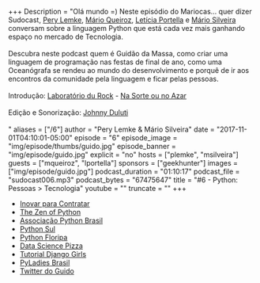+++
Description = "Olá mundo =) Neste episódio do Mariocas... quer dizer Sudocast, [Pery Lemke](https://www.twitter.com/perylemke), [Mário Queiroz](https://www.twitter.com/sergiomario), [Letícia Portella](https://www.twitter.com/leportella) e [Mário Silveira](https://www.twitter.com/dermarios) conversam sobre a linguagem Python que está cada vez mais ganhando espaço no mercado de Tecnologia.<br/><br/> Descubra neste podcast quem é Guidão da Massa, como criar uma linguagem de programação nas festas de final de ano, como uma Oceanógrafa se rendeu ao mundo do desenvolvimento e porquê de ir aos encontros da comunidade pela linguagem e ficar pelas pessoas.<br/><br/> Introdução: [Laboratório du Rock](https://www.facebook.com/labdurock/) - [Na Sorte ou no Azar](https://soundcloud.com/eduardo-wagner/11-na-sorte-ou-no-azar)<br/><br/> Edição e Sonorização: [Johnny Duluti](https://www.youtube.com/ferraduravideo)<br/><br/>"
aliases = ["/6"]
author = "Pery Lemke & Mário Silveira"
date = "2017-11-01T04:10:01-05:00"
episode = "6"
episode_image = "img/episode/thumbs/guido.jpg"
episode_banner = "img/episode/guido.jpg"
explicit = "no"
hosts = ["plemke", "msilveira"]
guests = ["mqueiroz", "lportella"]
sponsors = ["geekhunter"]
images = ["img/episode/guido.jpg"]
podcast_duration = "01:10:17"
podcast_file = "sudocast006.mp3"
podcast_bytes = "67475647"
title = "#6 - Python: Pessoas > Tecnologia"
youtube = ""
truncate = ""
+++
* [Inovar para Contratar](https://soundcloud.com/inovar-para-contratar)
* [The Zen of Python](https://www.python.org/dev/peps/pep-0020/)
* [Associação Python Brasil](http://associacao.python.org.br/)
* [Python Sul](https://pythonsul.org/)
* [Python Floripa](http://floripa.sc.python.org.br/)
* [Data Science Pizza](http://datascience.pizza/)
* [Tutorial Django Girls](https://tutorial.djangogirls.org/pt/)
* [PyLadies Brasil](http://brasil.pyladies.com/)
* [Twitter do Guido](https://twitter.com/gvanrossum)
